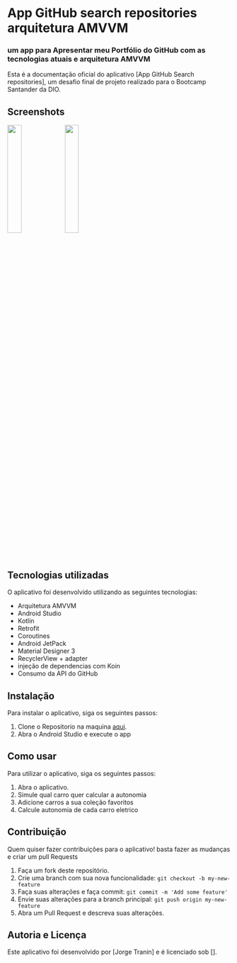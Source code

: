 # App GitHub search repositories arquitetura AMVVM

### um app para Apresentar meu Portfólio do GitHub com as tecnologias atuais e arquitetura AMVVM

Esta é a documentação oficial do aplicativo [App GitHub Search repositories], um desafio final de
projeto realizado
para o Bootcamp Santander da DIO.

## Screenshots

<img src="/screeshots/screeshot/Screenshot_tela1.png" width=25%>  <img src="/screeshots/screeshot/Screenshot_pesquisaOK.png" width=25%>

## Tecnologias utilizadas

O aplicativo foi desenvolvido utilizando as seguintes tecnologias:

- Arquitetura AMVVM
- Android Studio
- Kotlin
- Retrofit
- Coroutines
- Android JetPack
- Material Designer 3
- RecyclerView + adapter
- injeção de dependencias com Koin
- Consumo da API do GitHub

## Instalação

Para instalar o aplicativo, siga os seguintes passos:

1. Clone o Repositorio na
   maquina [aqui](https://github.com/JorgeTranin/App-GitHub-Search-Repositorys-AMVVM).
2. Abra o Android Studio e execute o app

## Como usar

Para utilizar o aplicativo, siga os seguintes passos:

1. Abra o aplicativo.
2. Simule qual carro quer calcular a autonomia
3. Adicione carros a sua coleção favoritos
4. Calcule autonomia de cada carro eletrico

## Contribuição

Quem quiser fazer contribuições para o aplicativo! basta fazer as mudanças e criar um pull Requests

1. Faça um fork deste repositório.
2. Crie uma branch com sua nova funcionalidade: `git checkout -b my-new-feature`
3. Faça suas alterações e faça commit: `git commit -m 'Add some feature'`
4. Envie suas alterações para a branch principal: `git push origin my-new-feature`
5. Abra um Pull Request e descreva suas alterações.

## Autoria e Licença

Este aplicativo foi desenvolvido por [Jorge Tranin] e é licenciado sob [].

